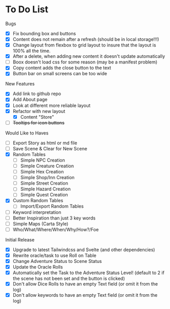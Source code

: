 # To Do List

Bugs
- [X] Fix bounding box and buttons
- [X] Content does not remain after a refresh (should be in local storage!!!)
- [X] Change layout from flexbox to grid layout to insure that the layout is 100% all the time.
- [X] After a delete, when adding new content it doesn't update automatically
- [ ] Boox doesn't load css for some reason (may be a manifest problem)
- [X] Copy content adds the close button to the text
- [X] Button bar on small screens can be too wide

New Features
- [X] Add link to github repo
- [X] Add About page
- [X] Look at different more reliable layout
- [X] Refactor with new layout
  - [X] Content "Store"
- [ ] ~~Tooltips for icon buttons~~

Would Like to Haves
- [ ] Export Story as html or md file
- [ ] Save Scene & Clear for New Scene
- [X] Random Tables
  - [ ] Simple NPC Creation
  - [ ] Simple Creature Creation
  - [ ] Simple Hex Creation
  - [ ] Simple Shop/Inn Creation
  - [ ] Simple Street Creation
  - [ ] Simple Hazard Creation
  - [ ] Simple Quest Creation
- [X] Custom Random Tables
  - [ ] Import/Export Random Tables
- [ ] Keyword interpretation
- [ ] Better Inspiration than just 3 key words
- [ ] Simple Maps (Carta Style)
- [ ] Who/What/Where/When/Why/How?/Foe

Initial Release
- [X] Upgrade to latest Tailwindcss and Svelte (and other dependencies)
- [X] Rewrite oracle/task to use Roll on Table
- [X] Change Adventure Status to Scene Status
- [X] Update the Oracle Rolls
- [X] Automatically set the Task to the Adventure Status Level! (default to 2 if the scene has not been set and the button is clicked)
- [X] Don't allow Dice Rolls to have an empty Text field (or omit it from the log)
- [X] Don't allow keywords to have an empty Text field (or omit it from the log)
